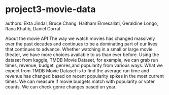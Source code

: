 # project3-movie-data

authors: 
    Ekta Jindal,
    Bruce Chang,
    Haitham Elmesallati,
    Geraldine Longo,
    Rana Khatib,
    Daniel Corral
    
    
About the movie API
The way we watch movies has changed massively over the past decades and continues to be a dominating part of our lives that continues to advance. Whether watching in a small or large movie theater, we have more choices available to us than ever before. Using the dataset from kaggle, TMDB Movie Dataset, for example, we can grab  run times, revenue, budget, genres,and popularity from various ways.
What we expect from TMDB Movie Dataset is to find the average run time and revenue has changed based on recent popularity spikes in the most current times. We can measure if movie budgets match with popularity or voter counts. We can check genre changes based on year.

